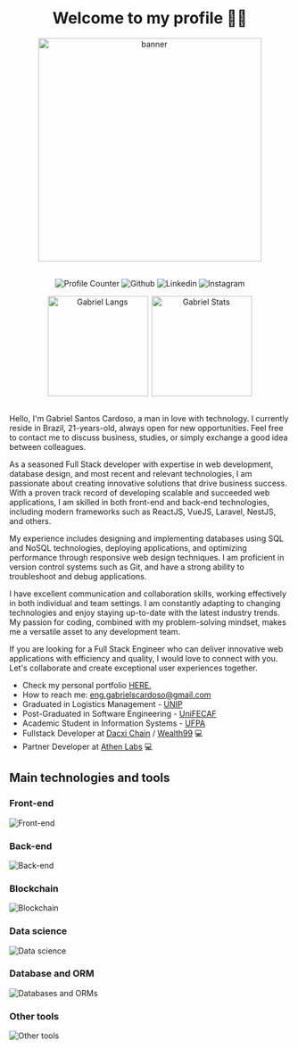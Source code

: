 <h1 align="center">Welcome to my profile 🙋‍♂️</h1>

<div align="center">
  <img src="https://raw.githubusercontent.com/MicaelliMedeiros/micaellimedeiros/master/image/computer-illustration.png" min-width="400px" max-width="400px" width="400px" align="center" alt="banner">

  <br />
  <br />

  <p align="center">
    <a href="#" style="text-decoration:none;underline:none;">
      <img 
        src="https://komarev.com/ghpvc/?username=eng-gabrielscardoso&color=blueviolet&style=for-the-badge"
        alt="Profile Counter"
        title="Profile Counter"
      >
    </a>
    <a 
      href="https://github.com/eng-gabrielscardoso"
      target="_blank"
      style="text-decoration:none;underline:none;"
    >
      <img 
        src="https://img.shields.io/badge/GitHub-100000?style=for-the-badge&logo=github&logoColor=white"
        alt="Github"
        title="Github"
      >
    </a>
    <a
      href="https://www.linkedin.com/in/eng-gabrielscardoso/"
      target="_blank"
      style="text-decoration:none;underline:none;"
    >
      <img
        src="https://img.shields.io/badge/LinkedIn-0077B5?style=for-the-badge&logo=linkedin&logoColor=white"
        alt="Linkedin"
        title="LinkedIn"
      >
    </a>
    <a
      href="https://www.instagram.com/eng.gabrielscardoso"
      target="_blank"
      style="text-decoration:none;underline:none;"
    >
      <img
        src="https://img.shields.io/badge/Instagram-E4405F?style=for-the-badge&logo=instagram&logoColor=white" 
        alt="Instagram"
        title="Instagram"
      >
    </a>
  </p>

  <div align="center" style="display:flex;gap:0.4rem;flex-wrap:wrap;justify-content:center;align-items:center">
    <img
      src="https://github-readme-stats.vercel.app/api/top-langs/?username=eng-gabrielscardoso&layout=compact&langs_count=8&theme=dracula"
      height="180em"
      title="Gabriel Langs"
    />
    <img
      src="https://github-readme-stats.vercel.app/api?username=eng-gabrielscardoso&show_icons=true&theme=dracula&include_all_commits=true&count_private=true"
      height="180em"
      title="Gabriel Stats"
    />
    <!-- <img src="https://github-readme-streak-stats.herokuapp.com?user=eng-gabrielscardoso&theme=dracula"> -->
  </div>

  <br />

  <div align="left">
    <p>
      Hello, I'm Gabriel Santos Cardoso, a man in love with technology. I currently reside in Brazil, 21-years-old, always open for new opportunities. Feel free to contact me to discuss business, studies, or simply exchange a good idea between colleagues.
    </p>
    <p>
      As a seasoned Full Stack developer with expertise in web development, database design, and most recent and relevant technologies, I am passionate about creating innovative solutions that drive business success. With a proven track record of developing scalable and succeeded web applications, I am skilled in both front-end and back-end technologies, including modern frameworks such as ReactJS, VueJS, Laravel, NestJS, and others.
    </p>
    <p>
      My experience includes designing and implementing databases using SQL and NoSQL technologies, deploying applications, and optimizing performance through responsive web design techniques. I am proficient in version control systems such as Git, and have a strong ability to troubleshoot and debug applications.
    </p>
    <p>
      I have excellent communication and collaboration skills, working effectively in both individual and team settings. I am constantly adapting to changing technologies and enjoy staying up-to-date with the latest industry trends. My passion for coding, combined with my problem-solving mindset, makes me a versatile asset to any development team.
    </p>
    <p>
      If you are looking for a Full Stack Engineer who can deliver innovative web applications with efficiency and quality, I would love to connect with you. Let's collaborate and create exceptional user experiences together.
    </p>
    <ul>
      <li>
        Check my personal portfolio <a href="https://eng-gabrielscardoso.github.io/" target="_blank">HERE.</a>
      </li>
      <li>
        How to reach me: <a href="mailto:eng-gabrielscardoso@gmail.com">eng.gabrielscardoso@gmail.com</a>
      </li>
      <li>
        Graduated in Logistics Management - <a href="https://inscricoes.unip.br/inscricao" target="_blank">UNIP</a>
      </li>
      <li>
        Post-Graduated in Software Engineering - <a href="https://www.unifecaf.com.br/" target="_blank">UniFECAF</a>
      </li>
      <li>
        Academic Student in Information Systems - <a href="https://www.ufpa.br/" target="_blank">UFPA</a>
      </li>
      <li>
        Fullstack Developer at <a href="https://www.dacxichain.com/" target="_blank">Dacxi Chain</a> / <a href="https://www.wealth99.com/" target="_blank">Wealth99</a> 💻
      </li>
      <li>
        Partner Developer at <a href="https://athenlabs.io/" target="_blank">Athen Labs</a> 💻
      </li>
    </ul>
  </div>
</div>

## Main technologies and tools

### Front-end

<img src="https://skills.thijs.gg/icons?i=html,css,js,ts,jquery,sass,tailwindcss,bootstrap,angular,react,next,vuejs,nuxtjs,svelte,astro,jest" alt="Front-end" />

### Back-end

<img src="https://skills.thijs.gg/icons?i=js,ts,nodejs,express,nestjs,adonis,php,laravel,java,maven,spring,python,flask,django,elixir,golang,docker,githubactions,aws,heroku,netlify,vercel,firebase,supabase" alt="Back-end" />

### Blockchain

<img src="https://skills.thijs.gg/icons?i=js,ts,golang,solidity,nodejs,linux" alt="Blockchain" />

### Data science

<img src="https://skills.thijs.gg/icons?i=aws,bash,docker,gcp,py,r" alt="Data science" />

### Database and ORM

<img src="https://skills.thijs.gg/icons?i=mysql,postgresql,sqlite,mongodb,redis,prisma" alt="Databases and ORMs" />

### Other tools

<img src="https://skills.thijs.gg/icons?i=linux,vscode,postman,eclipse,bash,python,r,c,git,markdown,github,githubactions,gitlab,figma,discord,gulp,webpack,vite" alt="Other tools" />
